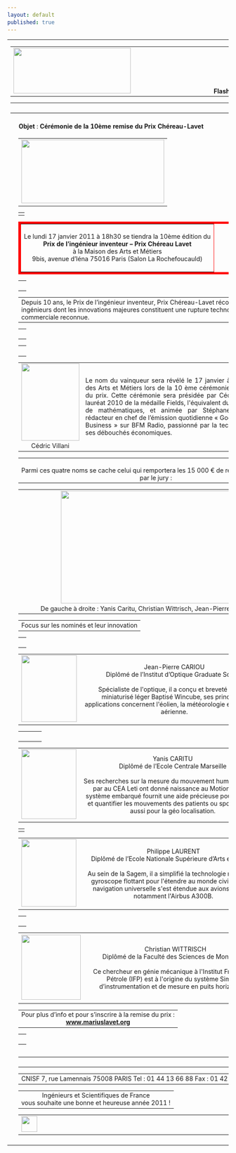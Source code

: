 ```yaml
---
layout: default
published: true
---
```


<table width="710" border="0" cellspacing="0" cellpadding="2">
  <tr></tr>
  <tr></tr>
  <tr>
    <td colspan="4"><table width="728" border="0" align="center" cellpadding="0" cellspacing="0">
        <tr>
          <td width="442"><img src="![IESF-accueil.jpg](/media/IESF-accueil.jpg)" width="267" height="104" /></td>
          <td width="286" valign="bottom"><span class="MsoNormal"><span class="courant12 Style34"><b><strong>Flash info</strong>N&deg;1101 - janvier 2011</b></span></span></td>
        </tr>
      </table>
        <table width="700" border="0" align="center" cellpadding="0" cellspacing="0">
          <tr>
            <td><div align="center"><img src="{{ HOME_PATH }}/flash/Flash1101_fichiers/filet_bas.gif" width="734" height="10" /></div></td>
          </tr>
      </table></td>
  </tr>
  <tr>
    <td colspan="4"><b><img src="{{ HOME_PATH }}/flash/Flash1101_fichiers/cube_1T15.gif"width="15" height="15"
      id="_x0000_i1029"  /><strong> Objet</strong></b><span
      class="titre24bold"> : </span><strong>C&eacute;r&eacute;monie de la 10&egrave;me remise du Prix Ch&eacute;reau-Lavet</strong></td>
  </tr>
  <tr>
    <td>&nbsp;</td>
    <td><div align="center">
        <table width="700" border="0" align="center" cellpadding="0" cellspacing="10">
          <tr>
            <td><div align="center"><img src="{{ HOME_PATH }}/flash/Flash1101_fichiers/Flash01a.gif" width="325" height="145" /></div></td>
          </tr>
        </table>
        <table width="700" border="0" align="center" cellpadding="0" cellspacing="0">
          <tr>
            <td class="Titre_1 Style37"><div align="justify"></div></td>
          </tr>
        </table>
        <table width="700" border="5" align="center" cellpadding="0" cellspacing="0" bordercolor="#FF0000">
          <tr>
            <td class="Style38"><div align="center"><br />
                    <span class="Style48">Le lundi 17 janvier 2011 &agrave; 18h30 se tiendra la 10&egrave;me &eacute;dition du</span><br />
                    <strong>Prix de l&rsquo;ing&eacute;nieur inventeur &ndash; Prix Ch&eacute;reau Lavet</strong><br />
                    <span class="Style48">&agrave; la Maison des Arts et M&eacute;tiers</span><span class="Style49"><br />
                    <span class="Style47">9bis, avenue d&rsquo;I&eacute;na 75016 Paris (Salon La Rochefoucauld)</span></span><br />
                    <br />
            </div></td>
          </tr>
        </table>
        <table width="700" border="0" align="center" cellpadding="0" cellspacing="0">
          <tr>
            <td>&nbsp;</td>
          </tr>
        </table>
        <table width="700" border="0" align="center" cellpadding="0" cellspacing="0">
          <tr>
            <td class="Style39"><div align="center" class="Texte_1">
                <div align="left" class="Style47"> Depuis 10 ans, le Prix de l&rsquo;ing&eacute;nieur inventeur, Prix Ch&eacute;reau-Lavet r&eacute;compense des<br />
                  ing&eacute;nieurs dont les innovations majeures constituent une rupture technologique et<br />
                  commerciale reconnue.</div>
            </div></td>
          </tr>
        </table>
        <table width="700" border="0" align="center" cellpadding="0" cellspacing="0">
          <tr>
            <td>&nbsp;</td>
          </tr>
        </table>
        <table width="700" border="0" align="center" cellpadding="0" cellspacing="0">
          <tr>
            <td>&nbsp;</td>
          </tr>
        </table>
        <table width="700" border="0" align="center" cellpadding="0" cellspacing="5">
          <tr>
            <td><div align="center"><img src="{{ HOME_PATH }}/flash/Flash1101_fichiers/FlashO1b.gif" width="132" height="176" /><br /><span class="Style54">C&eacute;dric Villani</span> </div></td>
            <td class="Style50"><div align="justify">Le nom du vainqueur sera r&eacute;v&eacute;l&eacute; le 17 janvier &agrave; la Maison des Arts et M&eacute;tiers lors de la 10 &egrave;me c&eacute;r&eacute;monie de remise du prix. Cette c&eacute;r&eacute;monie sera pr&eacute;sid&eacute;e par <span class="Style51">C&eacute;dric Villan i</span> laur&eacute;at 2010 de la m&eacute;daille Fields, l'&eacute;quivalent du prix Nobel de math&eacute;matiques, et anim&eacute;e par <span class="Style51">St&eacute;phane Soumier</span>, r&eacute;dacteur en chef de l&rsquo;&eacute;mission quotidienne &laquo; Good Morning Business &raquo; sur BFM Radio, passionn&eacute; par la technologie et ses d&eacute;bouch&eacute;s &eacute;conomiques.</div></td>
            <td><div align="center" class="Style54"><img src="{{ HOME_PATH }}/flash/Flash1101_fichiers/Flash0c.gif" width="139" height="168" /><br />St&eacute;phane Soumier</div></td>
          </tr>
        </table>
        <table width="700" border="0" align="center" cellpadding="0" cellspacing="0">
          <tr>
            <td><div align="justify" class="Style52">
                <div align="center"><br />
                  Parmi ces quatre noms se cache celui qui remportera les 15 000 &euro; de r&eacute;compense d&eacute;cern&eacute;s<br />
                  par le jury :</div>
            </div></td>
          </tr>
        </table>
        <table width="701" border="0" align="center" cellpadding="0" cellspacing="10">
          <tr>
            <td width="681"><div align="justify" class="Texte_1">
                <div align="center" class="Style54">
                  <div align="center"><img src="{{ HOME_PATH }}/flash/Flash1101_fichiers/Flash0d.gif" width="501" height="257" /><br />
                    De gauche &agrave; droite : Yanis Caritu, Christian Wittrisch, Jean-Pierre Cariou, Philippe Laurent</div>
                </div>
            </div></td>
          </tr>
        </table>
        <table width="700" border="0" align="center" cellpadding="0" cellspacing="0">
          <tr>
            <td class="Style36"><div align="left" class="Texte_1">
                <div align="center" class="Style55">Focus sur les nomin&eacute;s et leur innovation</div>
            </div></td>
          </tr>
        </table>
        <table width="700" border="0" align="center" cellpadding="0" cellspacing="0">
          <tr>
            <td>&nbsp;</td>
          </tr>
        </table>
        <table width="700" border="0" align="center" cellpadding="0" cellspacing="5">
          <tr>
            <td><div align="center"><img src="{{ HOME_PATH }}/flash/Flash1101_fichiers/Flash0e.gif" width="126" height="152" /></div></td>
            <td><div align="center"><span class="Style52">Jean-Pierre CARIOU</span><br />
                    <span class="Style57">Dipl&ocirc;m&eacute; de l&rsquo;Institut d&rsquo;Optique Graduate School</span><br />
                    <br />
                    <span class="Style6">Sp&eacute;cialiste de l'optique, il a con&ccedil;u et brevet&eacute; un <span class="Style51">lidar</span><br />
                    <span class="Style51">miniaturis&eacute; l&eacute;ger</span> Baptis&eacute; Wincube, ses principales<br />
                applications concernent l'&eacute;olien, la m&eacute;t&eacute;orologie et la s&eacute;curit&eacute; a&eacute;rienne.</span><br />
            </div></td>
            <td><div align="center"><img src="{{ HOME_PATH }}/flash/Flash1101_fichiers/Flash0ea.gif" width="129" height="149" /></div></td>
          </tr>
        </table>
        <table width="700" border="0" align="center" cellpadding="0" cellspacing="0">
          <tr>
            <td>&nbsp;</td>
            <td>&nbsp;</td>
            <td>&nbsp;</td>
          </tr>
        </table>
        <table width="700" border="0" align="center" cellpadding="0" cellspacing="5">
          <tr>
            <td><div align="center"><img src="{{ HOME_PATH }}/flash/Flash1101_fichiers/Flash0f.gif" width="125" height="159" /></div></td>
            <td><div align="center"><span class="Style52">Yanis CARITU</span><br />
                    <span class="Style57">Dipl&ocirc;m&eacute; de l&rsquo;Ecole Centrale Marseille</span><br />
                    <br />
                    <span class="Style6">Ses recherches sur la mesure du mouvement humain men&eacute;es par au CEA Leti ont donn&eacute; naissance au <span class="Style51">MotionPod</span>. Ce syst&egrave;me embarqu&eacute; fournit une aide pr&eacute;cieuse pour capturer et quantifier les mouvements des patients ou sportifs, mais aussi pour la g&eacute;o localisation.</span></div></td>
            <td><div align="center"><img src="{{ HOME_PATH }}/flash/Flash1101_fichiers/Flash0fa.gif" width="135" height="148" /></div></td>
          </tr>
        </table>
        <table width="700" border="0" align="center" cellpadding="0" cellspacing="0">
          <tr>
            <td><div align="justify" class="Texte_1"></div></td>
          </tr>
        </table>
        <table width="700" border="0" align="center" cellpadding="0" cellspacing="5">
          <tr>
            <td><div align="center"><img src="{{ HOME_PATH }}/flash/Flash1101_fichiers/Flash0g.gif" width="125" height="154" /></div></td>
            <td><div align="center"><span class="Style52">Philippe LAURENT</span><br />
                    <span class="Style57">Dipl&ocirc;m&eacute; de l&rsquo;Ecole Nationale Sup&eacute;rieure d&rsquo;Arts et M&eacute;tiers</span><br />
                    <br />
                    <span class="Style6">Au sein de la Sagem, il a simplifi&eacute; la technologie militaire du <span class="Style51">gyroscope flottant</span> pour l'&eacute;tendre au monde civil. Ainsi, la navigation universelle s'est &eacute;tendue aux avions de ligne notamment l'Airbus A300B.</span></div></td>
            <td><div align="center"><img src="{{ HOME_PATH }}/flash/Flash1101_fichiers/Flash0ga.gif" width="132" height="151" /></div></td>
          </tr>
        </table>
        <table width="700" border="0" align="center" cellpadding="0" cellspacing="0">
          <tr>
            <td>&nbsp;</td>
          </tr>
        </table>
        <table width="700" border="0" align="center" cellpadding="0" cellspacing="5">
          <tr>
            <td><div align="center"><img src="{{ HOME_PATH }}/flash/Flash1101_fichiers/Flash0h.gif" width="135" height="148" /></div></td>
            <td><div align="center"><span class="Style52">Christian WITTRISCH</span><br />
                    <span class="Style57">Dipl&ocirc;m&eacute; de la Facult&eacute; des Sciences de Montpellier</span><br />
                    <br />
                    <span class="Style6">Ce chercheur en g&eacute;nie m&eacute;canique &agrave; l'Institut Fran&ccedil;ais du P&eacute;trole (IFP) est &agrave; l'origine du <span class="Style51">syst&egrave;me Simphor</span> d&rsquo;instrumentation et de mesure en puits horizontaux.</span></div></td>
            <td><div align="center"><img src="{{ HOME_PATH }}/flash/Flash1101_fichiers/Flash0ha.gif" width="133" height="151" /></div></td>
          </tr>
        </table>
        <table width="700" border="0" align="center" cellpadding="0" cellspacing="0">
          <tr>
            <td class="Style58"><div align="center"><span class="Style61">Pour plus d&rsquo;info et pour s&rsquo;inscrire &agrave; la remise du prix :</span><strong><br />
                <a href="http://www.mariuslavet.org" class="Style62">www.mariuslavet.org</a></strong></div></td>
          </tr>
        </table>
        <table width="700" border="0" align="center" cellpadding="0" cellspacing="0">
          <tr>
            <td>&nbsp;</td>
          </tr>
        </table>
        <table width="704" height="0" border="0" align="center" cellpadding="0" cellspacing="0">
          <tr>
            <td width="700"><div align="right">
                <pre class="Style6">Fran&ccedil;ois BLIN,<br />D&eacute;l&eacute;gu&eacute; G&eacute;n&eacute;ral du CNISF
            </pre>
            </div></td>
          </tr>
        </table>
        <table width="690" border="0" align="center" cellpadding="0" cellspacing="0">
          <tr>
            <td><img src="{{ HOME_PATH }}/flash/Flash1101_fichiers/filet_bas.gif"width="700" height="10" /></td>
          </tr>
        </table>
        <table width="700" border="0" align="center" cellpadding="0" cellspacing="0">
          <tr>
            <td><div align="center"><span class="Style1">CNISF 7, rue Lamennais 75008 PARIS Tel : 01 44 13 66 88 Fax : 01 42 89 82 50</span></div></td>
          </tr>
        </table>
        <table width="700" border="0" align="center" cellpadding="0" cellspacing="10">
          <tr>
            <td><div align="center" class="Style59">Ing&eacute;nieurs et Scientifiques de France<br />
  vous souhaite une bonne et heureuse ann&eacute;e 2011 !</div></td>
          </tr>
        </table>
        <table width="700" border="0" align="center" cellpadding="0" cellspacing="0">
          <tr>
            <td width="43" height="36"><a href="#" 
           onclick="window.print();return false" onmouseover="MM_swapImage('Image1','','../images/imp_over.gif',1)" onmouseout="MM_swapImgRestore()"><img src="{{ HOME_PATH }}/flash/Flash1101_fichiers/imprim.gif"width="36" height="36" /></a></td>
            <td width="655" height="36"><a href="../flashcnisf.cfm"><img src="{{ HOME_PATH }}/flash/Flash1101_fichiers/fleche.gif" width="36" height="36" align="right" /></a></td>
          </tr>
        </table>
    </div></td>
    <td></td>
    <td width="0"></td>
  </tr>
  <tr>
    <td colspan="4"></td>
  </tr>
</table>
